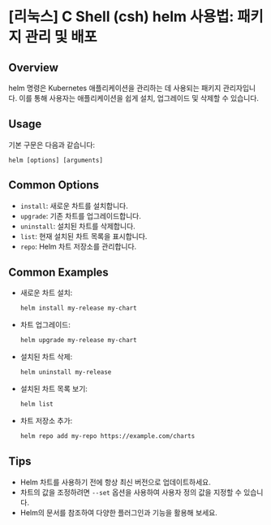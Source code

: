 # [리눅스] C Shell (csh) helm 사용법: 패키지 관리 및 배포

## Overview
helm 명령은 Kubernetes 애플리케이션을 관리하는 데 사용되는 패키지 관리자입니다. 이를 통해 사용자는 애플리케이션을 쉽게 설치, 업그레이드 및 삭제할 수 있습니다.

## Usage
기본 구문은 다음과 같습니다:
```
helm [options] [arguments]
```

## Common Options
- `install`: 새로운 차트를 설치합니다.
- `upgrade`: 기존 차트를 업그레이드합니다.
- `uninstall`: 설치된 차트를 삭제합니다.
- `list`: 현재 설치된 차트 목록을 표시합니다.
- `repo`: Helm 차트 저장소를 관리합니다.

## Common Examples
- 새로운 차트 설치:
  ```bash
  helm install my-release my-chart
  ```
  
- 차트 업그레이드:
  ```bash
  helm upgrade my-release my-chart
  ```

- 설치된 차트 삭제:
  ```bash
  helm uninstall my-release
  ```

- 설치된 차트 목록 보기:
  ```bash
  helm list
  ```

- 차트 저장소 추가:
  ```bash
  helm repo add my-repo https://example.com/charts
  ```

## Tips
- Helm 차트를 사용하기 전에 항상 최신 버전으로 업데이트하세요.
- 차트의 값을 조정하려면 `--set` 옵션을 사용하여 사용자 정의 값을 지정할 수 있습니다.
- Helm의 문서를 참조하여 다양한 플러그인과 기능을 활용해 보세요.